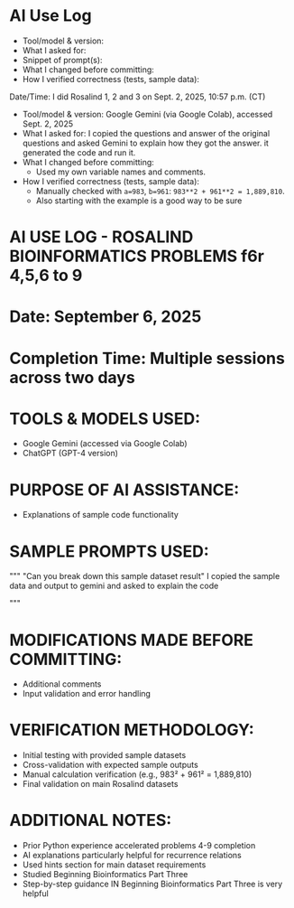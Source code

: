 # AI Use Log
- Tool/model & version:
- What I asked for:
- Snippet of prompt(s):
- What I changed before committing:
- How I verified correctness (tests, sample data):

Date/Time: I did Rosalind 1, 2 and 3 on Sept. 2, 2025, 10:57 p.m. (CT)  
- Tool/model & version: Google Gemini (via Google Colab), accessed Sept. 2, 2025
- What I asked for: I copied the questions and answer of the original questions and asked Gemini to explain how they got the answer. it generated the code and run it.
- What I changed before committing:  
  - Used my own variable names and comments.  
- How I verified correctness (tests, sample data): 
  - Manually checked with `a=983`, `b=961`: `983**2 + 961**2 = 1,889,810`.  
  - Also starting with the example is a good way to be sure


# AI USE LOG - ROSALIND BIOINFORMATICS PROBLEMS f6r 4,5,6 to 9
# Date: September 6, 2025
# Completion Time: Multiple sessions across two days
# TOOLS & MODELS USED:
 - Google Gemini (accessed via Google Colab)
 - ChatGPT (GPT-4 version)
# PURPOSE OF AI ASSISTANCE:
 - Explanations of sample code functionality
# SAMPLE PROMPTS USED:
"""
 "Can you break down this sample dataset result"
 I copied the sample data and output to gemini and asked to explain the code
 
"""
# MODIFICATIONS MADE BEFORE COMMITTING:
 - Additional comments 
 - Input validation and error handling
# VERIFICATION METHODOLOGY:
 - Initial testing with provided sample datasets
 - Cross-validation with expected sample outputs 
 - Manual calculation verification (e.g., 983² + 961² = 1,889,810)
 - Final validation on main Rosalind datasets
# ADDITIONAL NOTES:
 - Prior Python experience accelerated problems 4-9 completion
 - AI explanations particularly helpful for recurrence relations
 - Used hints section for main dataset requirements
 - Studied Beginning Bioinformatics Part Three
 - Step-by-step guidance IN  Beginning Bioinformatics Part Three is very helpful
